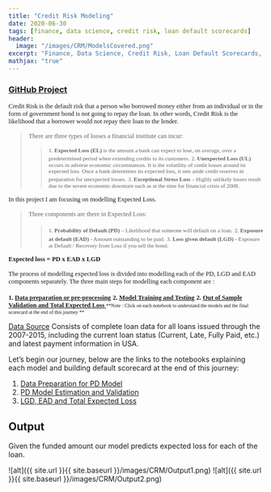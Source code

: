 ```yaml
---
title: "Credit Risk Modeling"
date: 2020-06-30
tags: [finance, data science, credit risk, loan default scorecards]
header:
  image: "/images/CRM/ModelsCovered.png"
excerpt: "Finance, Data Science, Credit Risk, Loan Default Scorecards, Risk Management"
mathjax: "true"
---
```


### [GitHub Project](https://github.com/BAGLAT/Credit-Risk-Modeling)

<span style="font-family:Papyrus; font-size:0.9em;"> Credit Risk is the default risk that a person who borrowed money either from an individual or in the form of government bond is not going to repay the loan. In other words, Credit Risk is the likelihood that a borrower would not repay their loan to the lender.</span>

><span style="font-family:Papyrus; font-size:0.9em;"> There are three types of losses a financial institute can incur:</span>
>><span style="font-family:Papyrus; font-size:0.8em;"> 1.	**Expected Loss (EL)** is the amount a bank can expect to lose, on average, over a predetermined period when extending credits to its customers.</span>
>><span style="font-family:Papyrus; font-size:0.8em;"> 2.	**Unexpected Loss (UL)** occurs in adverse economic circumstances. It is the volatility of credit losses around its expected loss. Once a bank determines its expected loss, it sets aside credit reserves in preparation for unexpected losses.</span>
>><span style="font-family:Papyrus; font-size:0.8em;"> 3.	**Exceptional Stress Loss** – Highly unlikely losses result due to the severe economic downturn such as at the time for financial crisis of 2008.</span>

<span style="font-family:Papyrus; font-size:0.9em;">In this project I am focusing on modelling Expected Loss.</span>

><span style="font-family:Papyrus; font-size:0.9em;">Three components are there in Expected Loss:</span>
>><span style="font-family:Papyrus; font-size:0.8em;">1.	**Probability of Default (PD)** – Likelihood that someone will default on a loan.</span>
>><span style="font-family:Papyrus; font-size:0.8em;">2.	**Exposure at default (EAD)** - Amount outstanding to be paid.</span>
>><span style="font-family:Papyrus; font-size:0.8em;">3.	**Loss given default (LGD)** - Exposure at Default / Recovery from Loss if you sell the bond.</span>

<span style="font-family:Papyrus; font-size:0.9em;">**Expected loss = PD x EAD x LGD**</span>

<span style="font-family:Papyrus; font-size:0.9em;">The process of modelling expected loss is divided into modelling each of the PD, LGD and EAD components separately. The three main steps for modelling each component are :</span>

<span style="font-family:Papyrus; font-size:0.9em;">**1. [Data preparation or pre-processing](https://github.com/BAGLAT/Credit-Risk-Modeling/blob/master/Code/PD%20Model%20-%20Data%20Preparation%20(ipynb).ipynb)**</span>
<span style="font-family:Papyrus; font-size:0.9em;">**2. [Model Training and Testing](https://github.com/BAGLAT/Credit-Risk-Modeling/blob/master/Code/PD%20-%20Probability%20of%20Default%20Model%20Creation%20and%20Estimation%20(ipynb).ipynb)**</span>
<span style="font-family:Papyrus; font-size:0.9em;">**2. [Out of Sample Validation and Total Expected Loss ](https://github.com/BAGLAT/Credit-Risk-Modeling/blob/master/Code/LGD%20%2B%20EAD%20Models%20and%20Final%20Total%20Expected%20Loss%20(ipynb).ipynb)**</span>
<span style="font-family:Papyrus; font-size:0.7em;">**Note : Click on each notebook to understand the models and the final scorecard at the end of this journey **</span>

[Data Source](https://www.kaggle.com/wendykan/lending-club-loan-data)
Consists of complete loan data for all loans issued through the 2007-2015, including the current loan status (Current, Late, Fully Paid, etc.) and latest payment information in USA.

Let’s begin our journey, below are the links to the notebooks explaining each model and building default scorecard at the end of this journey:
1.	[Data Preparation for PD Model](https://github.com/BAGLAT/Credit-Risk-Modeling/blob/master/Code/PD%20Model%20-%20Data%20Preparation%20(ipynb).ipynb)
2.	[PD Model Estimation and Validation](https://github.com/BAGLAT/Credit-Risk-Modeling/blob/master/Code/PD%20-%20Probability%20of%20Default%20Model%20Creation%20and%20Estimation%20(ipynb).ipynb)
3.	[LGD, EAD and Total Expected Loss](https://github.com/BAGLAT/Credit-Risk-Modeling/blob/master/Code/LGD%20%2B%20EAD%20Models%20and%20Final%20Total%20Expected%20Loss%20(ipynb).ipynb)

## Output
Given the funded amount our model predicts expected loss for each of the loan.

![alt]({{ site.url }}{{ site.baseurl }}/images/CRM/Output1.png)
![alt]({{ site.url }}{{ site.baseurl }}/images/CRM/Output2.png)

